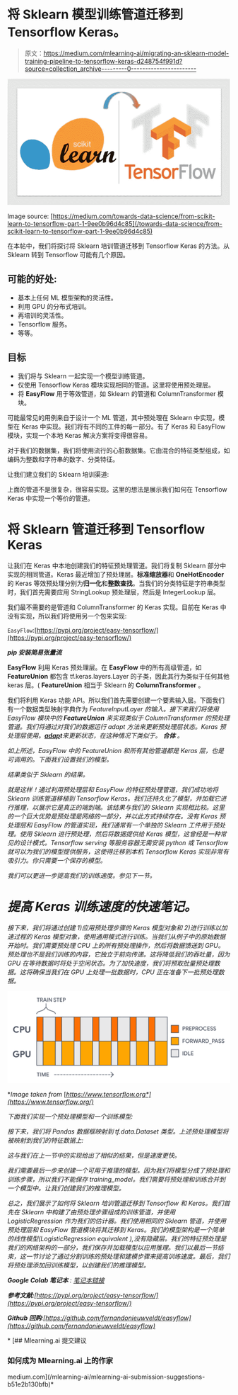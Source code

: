# 将 Sklearn 模型训练管道迁移到 Tensorflow Keras。

> 原文：<https://medium.com/mlearning-ai/migrating-an-sklearn-model-training-pipeline-to-tensorflow-keras-d248754f991d?source=collection_archive---------0----------------------->

![](img/c2d99b7b91ca3fa1534b01e24e450101.png)

Image source: [https://medium.com/towards-data-science/from-scikit-learn-to-tensorflow-part-1-9ee0b96d4c85](/towards-data-science/from-scikit-learn-to-tensorflow-part-1-9ee0b96d4c85)

在本帖中，我们将探讨将 Sklearn 培训管道迁移到 Tensorflow Keras 的方法。从 Sklearn 转到 Tensorflow 可能有几个原因。

## 可能的好处:

*   基本上任何 ML 模型架构的灵活性。
*   利用 GPU 的分布式培训。
*   再培训的灵活性。
*   Tensorflow 服务。
*   等等。

## 目标

*   我们将与 Sklearn 一起实现一个模型训练管道。
*   仅使用 Tensorflow Keras 模块实现相同的管道。这里将使用预处理层。
*   将 **EasyFlow** 用于等效管道，如 Sklearn 的管道和 ColumnTransformer 模块。

可能最常见的用例来自于设计一个 ML 管道，其中预处理在 Sklearn 中实现，模型在 Keras 中实现。我们将有不同的工件的每一部分。有了 Keras 和 EasyFlow 模块，实现一个本地 Keras 解决方案将变得很容易。

对于我们的数据集，我们将使用流行的心脏数据集。它由混合的特征类型组成，如编码为整数和字符串的数字、分类特征。

让我们建立我们的 Sklearn 培训渠道:

上面的管道不是很复杂，很容易实现。这里的想法是展示我们如何在 Tensorflow Keras 中实现一个等价的管道。

# 将 Sklearn 管道迁移到 Tensorflow Keras

让我们在 Keras 中本地创建我们的特征预处理管道。我们将复制 Sklearn 部分中实现的相同管道。Keras 最近增加了预处理层。**标准缩放器**和 **OneHotEncoder** 的 Keras 等效预处理分别为**归一化**和**整数查找**。当我们的分类特征是字符串类型时，我们首先需要应用 StringLookup 预处理层，然后是 IntegerLookup 层。

我们最不需要的是管道和 ColumnTransformer 的 Keras 实现。目前在 Keras 中没有实现，所以我们将使用另一个包来实现:

`EasyFlow`:[https://pypi.org/project/easy-tensorflow/](https://pypi.org/project/easy-tensorflow/)

***pip 安装简易张量流***

**EasyFlow** 利用 Keras 预处理层。在 **EasyFlow** 中的所有高级管道，如 **FeatureUnion** 都包含 tf.keras.layers.Layer 的子类，因此其行为类似于任何其他 keras 层。( **FeatureUnion** 相当于 Sklearn 的 **ColumnTransformer** 。

我们将利用 Keras 功能 API。所以我们首先需要创建一个要素输入层。下面我们有一个数据类型映射字典作为 **FeatureInputLayer 的输入。**接下来我们将使用 EasyFlow 模块中的 **FeatureUnion** 来实现类似于 ColumnTransformer 的预处理管道。我们将通过对我们的数据运行 *adapt* 方法来更新预处理层状态。Keras 预处理层使用*。*[***adap***](https://gist.github.com/fernandonieuwveldt/ebb5a67415f462f1aa09ebd2913eca1a)***t****来更新状态，在这种情况下类似于*。* ***合体*** 。*

*如上所述，EasyFlow 中的 FeatureUnion 和所有其他管道都是 Keras 层，也是可调用的。下面我们设置我们的模型。*

*结果类似于 Sklearn 的结果。*

*就是这样！通过利用预处理层和 EasyFlow 的特征预处理管道，我们成功地将 Sklearn 训练管道移植到 Tensorflow Keras。我们还持久化了模型，并加载它进行推理，以展示它是真正的端到端。该结果与我们的 Sklearn 实现相比较。这里的一个巨大优势是预处理是网络的一部分，并以此方式持续存在。没有 Keras 预处理层和 EasyFlow 的管道实现，我们通常有一个单独的 Sklearn 工件用于预处理。使用 Sklearn 进行预处理，然后将数据提供给 Keras 模型，这曾经是一种常见的设计模式。Tensorflow serving 等服务容器无需安装 python 或 Tensorflow 就可以为我们的模型提供服务，这使得迁移到本机 Tensorflow Keras 实现非常有吸引力。你只需要一个保存的模型。*

*我们可以更进一步提高我们的训练速度。参见下一节。*

# *提高 Keras 训练速度的快速笔记。*

*接下来，我们将通过创建 1)应用预处理步骤的 Keras 模型对象和 2)进行训练以加速过程的 Keras 模型对象，使用通用模式进行训练。当我们从例子中的原始数据开始时。我们需要预处理 CPU 上的所有预处理操作，然后将数据馈送到 GPU。预处理也不是我们训练的内容，它独立于前向传递。这将降低我们的吞吐量，因为 GPU 在等待数据时将处于空闲状态。为了加快速度，我们将预取批量预处理数据。这将确保当我们在 GPU 上处理一批数据时，CPU 正在准备下一批预处理数据。*

*![](img/f75eb1957405675679f9c8fc963a34bd.png)*

**Image taken from* [*https://www.tensorflow.org*](https://www.tensorflow.org/)*

*下面我们实现一个预处理模型和一个训练模型:*

*接下来，我们将 Pandas 数据框映射到 tf.data.Dataset 类型。上述预处理模型将被映射到我们的特征数据上:*

*这与我们在上一节中的实现给出了相似的结果，但是速度更快。*

*我们需要最后一步来创建一个可用于推理的模型。因为我们将模型分成了预处理和训练步骤，所以我们不能保存 training_model。我们需要将预处理和训练合并到一个模型中。让我们创建我们的推理模型。*

*总之，我们展示了如何将 Sklearn 培训管道迁移到 Tensorflow 和 Keras。我们首先在 Sklearn 中构建了由预处理步骤组成的训练管道，并使用 LogisticRegression 作为我们的估计器。我们使用相同的 Sklearn 管道，并使用预处理层和 EasyFlow 管道模块将其迁移到 Keras。我们的模型架构是一个简单的线性模型(LogisticRegression equivalent ),没有隐藏层。我们的特征预处理是我们的网络架构的一部分，我们保存并加载模型以应用推理。我们以最后一节结束，这一节讨论了通过分割训练的预处理和建模步骤来提高训练速度。最后，我们将预处理添加回训练模型，以创建我们的推理模型。*

****Google Colab 笔记本*** : [笔记本链接](https://colab.research.google.com/github/fernandonieuwveldt/easyflow/blob/develop/examples/migrating_from_sklearn_to_keras/migrate_sklearn_pipeline.ipynb)*

****参考文献:***[https://pypi.org/project/easy-tensorflow/](https://pypi.org/project/easy-tensorflow/)*

****Github 回购***:[https://github.com/fernandonieuwveldt/easyflow](https://github.com/fernandonieuwveldt/easyflow)*

*[](/mlearning-ai/mlearning-ai-submission-suggestions-b51e2b130bfb) [## Mlearning.ai 提交建议

### 如何成为 Mlearning.ai 上的作家

medium.com](/mlearning-ai/mlearning-ai-submission-suggestions-b51e2b130bfb)*